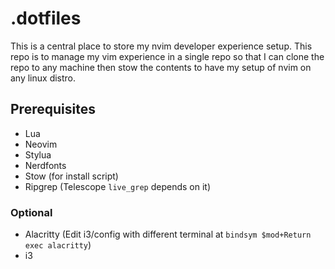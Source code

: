 # .dotfiles
This is a central place to store my nvim developer experience setup.
This repo is to manage my vim experience in a single repo so that I can clone the repo to any machine then stow the contents to have my setup of nvim on any linux distro.

## Prerequisites
- Lua
- Neovim
- Stylua
- Nerdfonts
- Stow (for install script)
- Ripgrep (Telescope `live_grep` depends on it)

### Optional
- Alacritty (Edit i3/config with different terminal at `bindsym $mod+Return exec alacritty`)
- i3
